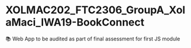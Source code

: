 # XOLMAC202_FTC2306_GroupA_XolaMaci_IWA19-BookConnect
📚 Web App to be audited as part of final assessment for first JS module
